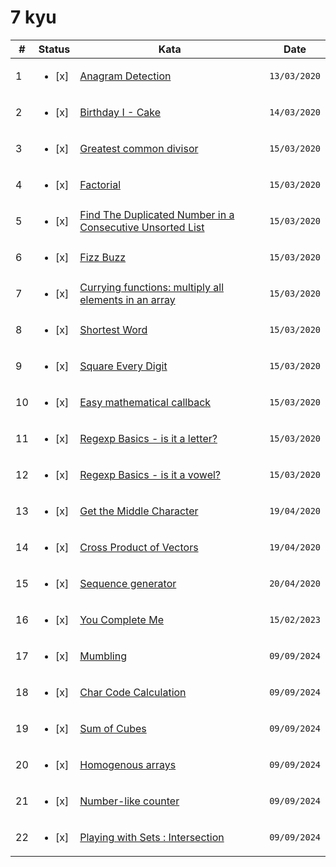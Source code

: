 # 7 kyu

| #   | Status                  | Kata                                                                                                                | Date         |
| --- | ----------------------- | ------------------------------------------------------------------------------------------------------------------- | ------------ |
| 1   | <ul><li> [x] </li></ul> | [Anagram Detection](https://www.codewars.com/kata/529eef7a9194e0cbc1000255)                                         | `13/03/2020` |
| 2   | <ul><li> [x] </li></ul> | [Birthday I - Cake](https://www.codewars.com/kata/5805ed25c2799821cb000005)                                         | `14/03/2020` |
| 3   | <ul><li> [x] </li></ul> | [Greatest common divisor](https://www.codewars.com/kata/5500d54c2ebe0a8e8a0003fd)                                   | `15/03/2020` |
| 4   | <ul><li> [x] </li></ul> | [Factorial](https://www.codewars.com/kata/54ff0d1f355cfd20e60001fc)                                                 | `15/03/2020` |
| 5   | <ul><li> [x] </li></ul> | [Find The Duplicated Number in a Consecutive Unsorted List](https://www.codewars.com/kata/558dd9a1b3f79dc88e000001) | `15/03/2020` |
| 6   | <ul><li> [x] </li></ul> | [Fizz Buzz](https://www.codewars.com/kata/5300901726d12b80e8000498)                                                 | `15/03/2020` |
| 7   | <ul><li> [x] </li></ul> | [Currying functions: multiply all elements in an array](https://www.codewars.com/kata/586909e4c66d18dd1800009b)     | `15/03/2020` |
| 8   | <ul><li> [x] </li></ul> | [Shortest Word](https://www.codewars.com/kata/57cebe1dc6fdc20c57000ac9)                                             | `15/03/2020` |
| 9   | <ul><li> [x] </li></ul> | [Square Every Digit](https://www.codewars.com/kata/546e2562b03326a88e000020)                                        | `15/03/2020` |
| 10  | <ul><li> [x] </li></ul> | [Easy mathematical callback](https://www.codewars.com/kata/54b7c8d2cd7f51a839000ebf)                                | `15/03/2020` |
| 11  | <ul><li> [x] </li></ul> | [Regexp Basics - is it a letter?](https://www.codewars.com/kata/567de72e8b3621b3c300000b)                           | `15/03/2020` |
| 12  | <ul><li> [x] </li></ul> | [Regexp Basics - is it a vowel?](https://www.codewars.com/kata/567bed99ee3451292c000025)                            | `15/03/2020` |
| 13  | <ul><li> [x] </li></ul> | [Get the Middle Character](https://www.codewars.com/kata/56747fd5cb988479af000028)                                  | `19/04/2020` |
| 14  | <ul><li> [x] </li></ul> | [Cross Product of Vectors](https://www.codewars.com/kata/54566695309908a6590005f1)                                  | `19/04/2020` |
| 15  | <ul><li> [x] </li></ul> | [Sequence generator](https://www.codewars.com/kata/56ba8a9b022c16017d0001f3)                                        | `20/04/2020` |
| 16  | <ul><li> [x] </li></ul> | [You Complete Me](https://www.codewars.com/kata/63967eb85e54bd00237d2201)                                           | `15/02/2023` |
| 17  | <ul><li> [x] </li></ul> | [Mumbling](https://www.codewars.com/kata/5667e8f4e3f572a8f2000039)                                                  | `09/09/2024` |
| 18  | <ul><li> [x] </li></ul> | [Char Code Calculation](https://www.codewars.com/kata/57f75cc397d62fc93d000059)                                     | `09/09/2024` |
| 19  | <ul><li> [x] </li></ul> | [Sum of Cubes](https://www.codewars.com/kata/59a8570b570190d313000037)                                              | `09/09/2024` |
| 20  | <ul><li> [x] </li></ul> | [Homogenous arrays](https://www.codewars.com/kata/57ef016a7b45ef647a00002d)                                         | `09/09/2024` |
| 21  | <ul><li> [x] </li></ul> | [Number-like counter](https://www.codewars.com/kata/5313b713bb244a0eb20001fe)                                       | `09/09/2024` |
| 22  | <ul><li> [x] </li></ul> | [Playing with Sets : Intersection](https://www.codewars.com/kata/5884d46015a70f6cd7000035)                          | `09/09/2024` |

